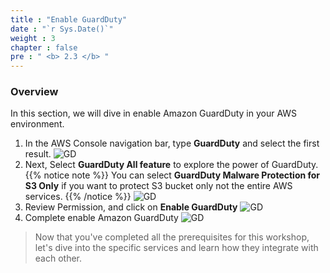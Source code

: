 ```yaml
---
title : "Enable GuardDuty"
date : "`r Sys.Date()`"
weight : 3
chapter : false
pre : " <b> 2.3 </b> "
---
```

### Overview
In this section, we will dive in enable Amazon GuardDuty in your AWS environment.

1. In the AWS Console navigation bar, type **GuardDuty** and select the first result.
![GD](/images/3.GuardDuty/3.1.jpg?width=60pc)
1. Next, Select **GuardDuty All feature** to explore the power of GuardDuty.
{{% notice note %}}
You can select **GuardDuty Malware Protection for S3 Only** if you want to protect S3 bucket only not the entire AWS services. 
{{% /notice %}}
![GD](/images/3.GuardDuty/3.2.jpg?width=60pc)
1. Review Permission, and click on **Enable GuardDuty**
![GD](/images/3.GuardDuty/3.3.jpg?width=60pc)
1. Complete enable Amazon GuardDuty
![GD](/images/3.GuardDuty/3.4.jpg?width=60pc)


> Now that you've completed all the prerequisites for this workshop, let's dive into the specific services and learn how they integrate with each other.
>